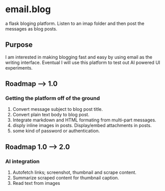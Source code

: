 # email.blog
a flask bloging platform. Listen to an imap folder and then post the messages as blog posts.

## Purpose
I am interested in making blogging fast and easy by using email as the writing interface. Eventual I will use this platform to test out AI powered UI experiments.

## Roadmap --> 1.0 
### Getting the platform off of the ground
1. Convert message subject to blog post title.
2. Convert plain text body to blog post.
3. Integrate markdown and HTML formating from multi-part messages.
4. disply inline images in posts. Display/embed attachments in posts.
5. some kind of password or authentication. 

## Roadmap 1.0 --> 2.0
### AI integration
1. Autofetch links; screenshot, thumbnail and scrape content.
2. Summarize scraped content for thumbnail caption.
3. Read text from images
